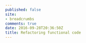 ```yaml
---
published: false
site:
- breadcrumbs
comments: true
date: 2016-09-28T20:36:50Z
title: Refactoring functional code
---
```


